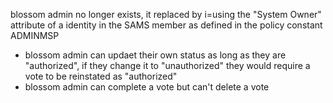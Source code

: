 blossom admin no longer exists, it replaced by i=using the "System Owner" attribute of a identity in the SAMS member as defined in the policy constant ADMINMSP


- blossom admin can updaet their own status as long as they are "authorized", if they change it to "unauthorized" they would require a vote
to be reinstated as "authorized"
- blossom admin can complete a vote but can't delete a vote
